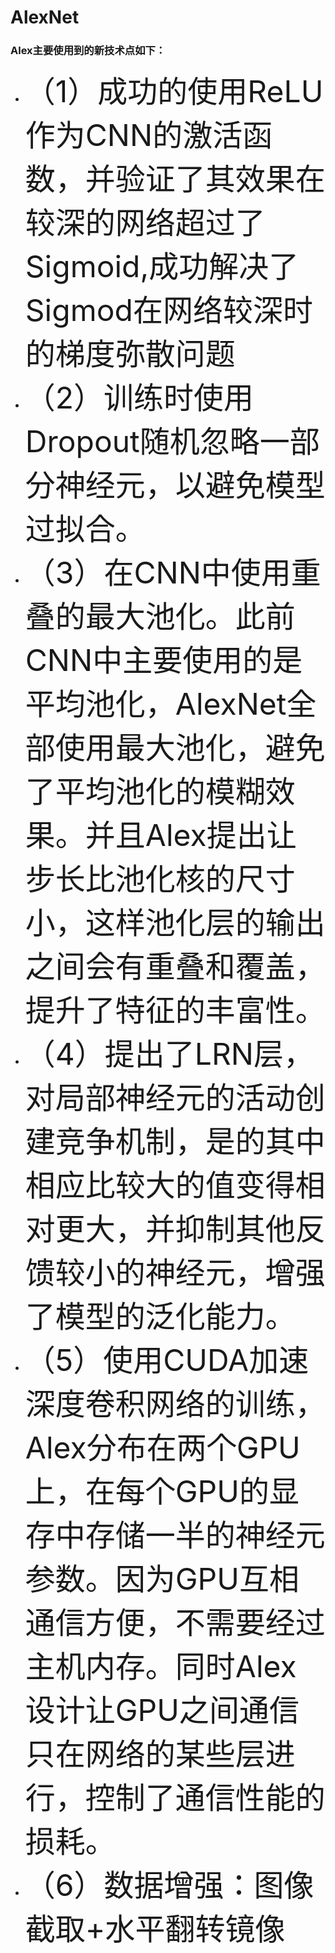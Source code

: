 # AlexNet
### Alex主要使用到的新技术点如下：
   * <font size="16">（1）成功的使用ReLU作为CNN的激活函数，并验证了其效果在较深的网络超过了Sigmoid,成功解决了Sigmod在网络较深时的梯度弥散问题</font>
   * <font size="16">（2）训练时使用Dropout随机忽略一部分神经元，以避免模型过拟合。</font>
   * <font size="16">（3）在CNN中使用重叠的最大池化。此前CNN中主要使用的是平均池化，AlexNet全部使用最大池化，避免了平均池化的模糊效果。并且Alex提出让步长比池化核的尺寸小，这样池化层的输出之间会有重叠和覆盖，提升了特征的丰富性。</font>
   * <font size="16">（4）提出了LRN层，对局部神经元的活动创建竞争机制，是的其中相应比较大的值变得相对更大，并抑制其他反馈较小的神经元，增强了模型的泛化能力。</font>
   * <font size="16">（5）使用CUDA加速深度卷积网络的训练，Alex分布在两个GPU上，在每个GPU的显存中存储一半的神经元参数。因为GPU互相通信方便，不需要经过主机内存。同时Alex设计让GPU之间通信只在网络的某些层进行，控制了通信性能的损耗。</font>
   * <font size="16">（6）数据增强：图像截取+水平翻转镜像</font>

